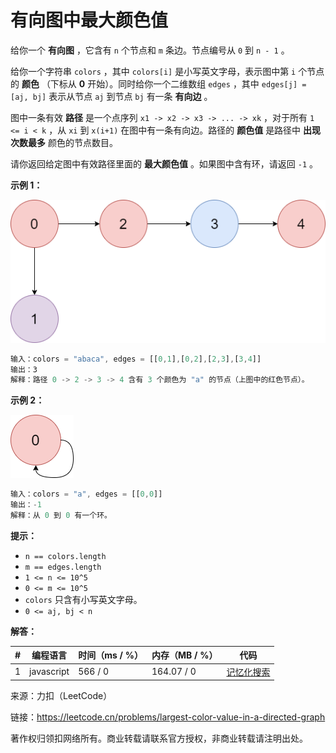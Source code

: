 # 有向图中最大颜色值

给你一个 **有向图** ，它含有 `n` 个节点和 `m` 条边。节点编号从 `0` 到 `n - 1` 。

给你一个字符串 `colors` ，其中 `colors[i]` 是小写英文字母，表示图中第 `i` 个节点的 **颜色** （下标从 **0** 开始）。同时给你一个二维数组 `edges` ，其中 `edges[j] = [aj, bj]` 表示从节点 `aj` 到节点 `bj` 有一条 **有向边** 。

图中一条有效 **路径** 是一个点序列 `x1 -> x2 -> x3 -> ... -> xk` ，对于所有 `1 <= i < k` ，从 `xi` 到 `x(i+1)` 在图中有一条有向边。路径的 **颜色值** 是路径中 **出现次数最多** 颜色的节点数目。

请你返回给定图中有效路径里面的 **最大颜色值** 。如果图中含有环，请返回 `-1` 。

**示例 1：**

![示例1](./eg1.png)

``` javascript
输入：colors = "abaca", edges = [[0,1],[0,2],[2,3],[3,4]]
输出：3
解释：路径 0 -> 2 -> 3 -> 4 含有 3 个颜色为 "a" 的节点（上图中的红色节点）。
```

**示例 2：**

![示例2](./eg2.png)

``` javascript
输入：colors = "a", edges = [[0,0]]
输出：-1
解释：从 0 到 0 有一个环。
```

**提示：**

- `n == colors.length`
- `m == edges.length`
- `1 <= n <= 10^5`
- `0 <= m <= 10^5`
- `colors` 只含有小写英文字母。
- `0 <= aj, bj < n`

**解答：**

**#**|**编程语言**|**时间（ms / %）**|**内存（MB / %）**|**代码**
--|--|--|--|--
1|javascript|566 / 0|164.07 / 0|[记忆化搜索](./javascript/ac_v1.js)

来源：力扣（LeetCode）

链接：https://leetcode.cn/problems/largest-color-value-in-a-directed-graph

著作权归领扣网络所有。商业转载请联系官方授权，非商业转载请注明出处。
